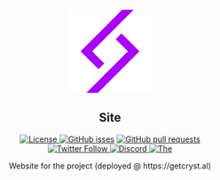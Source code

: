 <p align="center">
  <a href="https://github.com/crystal-linux/site">
    <img src="https://github.com/crystal-linux/branding/blob/main/logos/crystal-logo-minimal.png?raw=true" alt="Logo" width="150" height="150">
  </a>
</p>

<h2 align="center">Site</h2>

<p align="center">
    <a href="https://github.com/crystal-linux/.github/blob/main/LICENSE"><img src="https://img.shields.io/badge/License-GPL--3.0-blue.svg" alt="License">
    <a href="https://github/crystal-linux/site"><img alt="GitHub isses" src="https://img.shields.io/github/issues-raw/crystal-linux/site"></a>
    <a href="https://github/crystal-linux/site"><img alt="GitHub pull requests" src="https://img.shields.io/github/issues-pr-raw/crystal-linux/site"></a><br>
    <a href="https://twitter.com/intent/user?screen_name=crystal_linux"><img alt="Twitter Follow" src="https://img.shields.io/twitter/follow/crystal_linux?style=flat?color=blue">
    <a href="https://discord.gg/hYJgu8K5aA"><img alt="Discord" src="https://img.shields.io/discord/825473796227858482?color=blue&label=Discord&logo=Discord&logoColor=white"> </a>
   <a href="https://github.com/ibzann"> <img src="https://img.shields.io/badge/Maintainer-@ibzann-brightgreen" alt=The maintainer of this repository" href="https://github.com/ibzann"></a>
</p>



<p align="center"> 
Website for the project (deployed @ https://getcryst.al)
</p>
